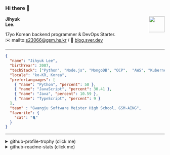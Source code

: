 ### Hi there 👋
<img src="https://github.githubassets.com/images/mona-loading-default.gif" width="50px" align="right">
</a>

**Jihyuk\
Lee.**

17yo Korean backend programmer & DevOps Starter.\
✉️ mailto:s23066@gsm.hs.kr
/ 
🔗 [blog.sver.dev](https://blog.sver.dev)

---

```json
{
  "name": "Jihyuk Lee",
  "birthYear": 2007,
  "techStack": ["Python", "Node.js", "MongoDB", "OCP",  "AWS", "Kubernetes"],
  "locale": "ko-KR, Korea",
  "preferLanguages": [
    { "name": "Python", "percent": 50 },
    { "name": "JavaScript", "percent": 30.41 },
    { "name": "Java", "percent": 10.59 },
    { "name": "TypeScript", "percent": 9 }
  ],
  "team" : "Gwangju Software Meister High School, GSM-AING",
  "favorite": {
    "cat": "🐈"
  }
}
```
---
<details>
  <summary>github-profile-trophy (click me)</summary>
  
![](https://github-profile-trophy.vercel.app/?username=withJihyuk&row=1&column=8&theme=nord)
  
</details>
<details>
  <summary>github-readme-stats (click me)</summary>
  
<!--START_SECTION:waka-->
![Code Time](http://img.shields.io/badge/Code%20Time-388%20hrs%209%20mins-blue)

![Lines of code](https://img.shields.io/badge/%EC%A0%80%EB%8A%94%20%EC%97%AC%ED%83%9C%EA%B9%8C%EC%A7%80%20-355.0%20thousand%20%EC%A4%84%EC%9D%98%20%EC%BD%94%EB%93%9C%EB%A5%BC%20%EC%9E%91%EC%84%B1%ED%96%88%EC%96%B4%EC%9A%94.-blue)

**저는 저녁형 인간이에요. 🦉** 

```text
🌞 아침                     86 commits          ██░░░░░░░░░░░░░░░░░░░░░░░   09.81 % 
🌆 낮　                     265 commits         ████████░░░░░░░░░░░░░░░░░   30.22 % 
🌃 저녁                     373 commits         ███████████░░░░░░░░░░░░░░   42.53 % 
🌙 밤　                     153 commits         ████░░░░░░░░░░░░░░░░░░░░░   17.45 % 
```


📊 **저는 이번주를 이렇게 시간을 보냈어요.** 

```text
🕑︎ Timezone: Asia/Seoul

💬 프로그래밍 언어들: 
Dart                     3 hrs               █████████████████░░░░░░░░   66.40 % 
Text                     44 mins             ████░░░░░░░░░░░░░░░░░░░░░   16.28 % 
TypeScript               11 mins             █░░░░░░░░░░░░░░░░░░░░░░░░   04.12 % 
JavaScript               10 mins             █░░░░░░░░░░░░░░░░░░░░░░░░   03.94 % 
HTML                     10 mins             █░░░░░░░░░░░░░░░░░░░░░░░░   03.77 % 

🔥 에디터들: 
VS Code                  4 hrs 31 mins       █████████████████████████   100.00 % 

💻 운영 체제들: 
Windows                  4 hrs 31 mins       █████████████████████████   100.00 % 
```


 Last Updated on 16/07/2024 18:42:45 UTC
<!--END_SECTION:waka-->

</details>

</div>

